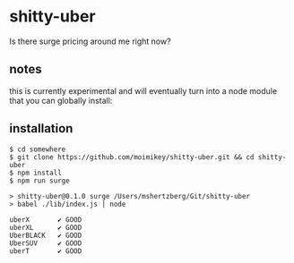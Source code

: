 # shitty-uber
Is there surge pricing around me right now?

## notes
this is currently experimental and will eventually turn into a node module that you can globally install:

## installation
```
$ cd somewhere
$ git clone https://github.com/moimikey/shitty-uber.git && cd shitty-uber
$ npm install
$ npm run surge

> shitty-uber@0.1.0 surge /Users/mshertzberg/Git/shitty-uber
> babel ./lib/index.js | node

uberX       ✔ GOOD
uberXL      ✔ GOOD
UberBLACK   ✔ GOOD
UberSUV     ✔ GOOD
uberT       ✔ GOOD
```
